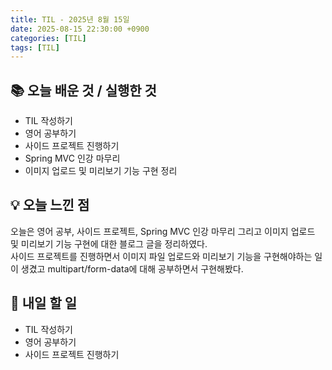 ```yaml
---
title: TIL - 2025년 8월 15일
date: 2025-08-15 22:30:00 +0900
categories: [TIL]
tags: [TIL]
---
```


## 📚 **오늘 배운 것 / 실행한 것**

- TIL 작성하기
- 영어 공부하기
- 사이드 프로젝트 진행하기
- Spring MVC 인강 마무리
- 이미지 업로드 및 미리보기 기능 구현 정리

## 💡 **오늘 느낀 점**

오늘은 영어 공부, 사이드 프로젝트, Spring MVC 인강 마무리 그리고 이미지 업로드 및 미리보기 기능 구현에 대한 블로그 글을 정리하였다.<br>
사이드 프로젝트를 진행하면서 이미지 파일 업로드와 미리보기 기능을 구현해야하는 일이 생겼고 multipart/form-data에 대해 공부하면서 구현해봤다.<br>

## 🎯 **내일 할 일**

- TIL 작성하기
- 영어 공부하기
- 사이드 프로젝트 진행하기